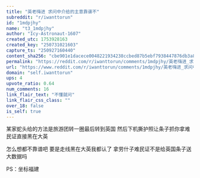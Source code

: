 ```yaml
---
title: "英老嗨进 求问中介给的主意靠谱不"
subreddit: "r/iwanttorun"
id: "1mdpjhy"
name: "t3_1mdpjhy"
author: "Icy-Astronaut-1607"
created_utc: 1753928163
created_key: "250731021603"
capture_ts: "250927160440"
content_sha256: "cbe901e1dacece0048221934238ccbed87b5ebf7938447876db3a830444cac23"
permalink: "https://reddit.com/r/iwanttorun/comments/1mdpjhy/英老嗨进_求问中介给的主意靠谱不/"
url: "https://www.reddit.com/r/iwanttorun/comments/1mdpjhy/英老嗨进_求问中介给的主意靠谱不/"
domain: "self.iwanttorun"
ups: 4
upvote_ratio: 0.64
num_comments: 16
link_flair_text: "不懂就问"
link_flair_css_class: ""
over_18: false
is_self: true
---
```


某家蛇头给的方法是旅游团转一圈最后转到英国
然后下机撕护照让条子抓你拿难民证直接黑在大英

怎么想都不靠谱吧 要是走线黑在大英我都认了
拿劳什子难民证不是给英国条子送大数据吗

PS：坐标福建
